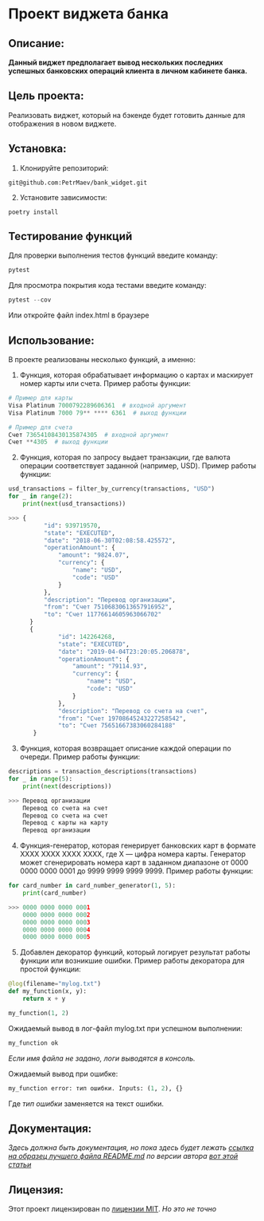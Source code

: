 # Проект виджета банка
## Описание:
**Данный виджет предполагает вывод нескольких последних успешных банковских операций клиента в личном кабинете банка.**
## Цель проекта:
Реализовать виджет, который на бэкенде будет готовить данные для отображения в новом виджете.
## Установка:
1. Клонируйте репозиторий:
```
git@github.com:PetrMaev/bank_widget.git
```
2. Установите зависимости:
```
poetry install
```
## Тестирование функций
Для проверки выполнения тестов функций введите команду:
```python
pytest
```
Для просмотра покрытия кода тестами введите команду:
```python
pytest --cov
```
Или откройте файл index.html в браузере
## Использование:
В проекте реализованы несколько функций, а именно:
1. Функция, которая обрабатывает информацию о картах и маскирует номер карты или счета. Пример работы функции: 
```python
# Пример для карты
Visa Platinum 7000792289606361  # входной аргумент
Visa Platinum 7000 79** **** 6361  # выход функции

# Пример для счета
Счет 73654108430135874305  # входной аргумент
Счет **4305  # выход функции
```
2. Функция, которая по запросу выдает транзакции, где валюта операции соответствует заданной (например, USD). Пример работы функции:
```python
usd_transactions = filter_by_currency(transactions, "USD")
for _ in range(2):
    print(next(usd_transactions))

>>> {
          "id": 939719570,
          "state": "EXECUTED",
          "date": "2018-06-30T02:08:58.425572",
          "operationAmount": {
              "amount": "9824.07",
              "currency": {
                  "name": "USD",
                  "code": "USD"
              }
          },
          "description": "Перевод организации",
          "from": "Счет 75106830613657916952",
          "to": "Счет 11776614605963066702"
      }
      {
              "id": 142264268,
              "state": "EXECUTED",
              "date": "2019-04-04T23:20:05.206878",
              "operationAmount": {
                  "amount": "79114.93",
                  "currency": {
                      "name": "USD",
                      "code": "USD"
                  }
              },
              "description": "Перевод со счета на счет",
              "from": "Счет 19708645243227258542",
              "to": "Счет 75651667383060284188"
       }
```
3. Функция, которая возвращает описание каждой операции по очереди. Пример работы функции:
```python
descriptions = transaction_descriptions(transactions)
for _ in range(5):
    print(next(descriptions))

>>> Перевод организации
    Перевод со счета на счет
    Перевод со счета на счет
    Перевод с карты на карту
    Перевод организации
```
4. Функция-генератор, которая генерирует банковских карт в формате XXXX XXXX XXXX XXXX, где X — цифра номера карты. Генератор может сгенерировать номера карт в заданном диапазоне от 0000 0000 0000 0001 до 9999 9999 9999 9999. Пример работы функции:
```python
for card_number in card_number_generator(1, 5):
    print(card_number)

>>> 0000 0000 0000 0001
    0000 0000 0000 0002
    0000 0000 0000 0003
    0000 0000 0000 0004
    0000 0000 0000 0005
```
5. Добавлен декоратор функций, который логирует результат работы функции или возникшие ошибки. Пример работы декоратора для простой функции:
```python
@log(filename="mylog.txt")
def my_function(x, y):
    return x + y

my_function(1, 2)
```
Ожидаемый вывод в лог-файл mylog.txt при успешном выполнении:
```python
my_function ok
```
*Если имя файла не задано, логи выводятся в консоль.*

Ожидаемый вывод при ошибке:
```python
my_function error: тип ошибки. Inputs: (1, 2), {}
```
Где *тип ошибки* заменяется на текст ошибки.
## Документация:
*Здесь должна быть документация, но пока здесь будет лежать [ссылка на образец лучшего файла README.md](https://github.com/silent-lad/VueSolitaire) по версии автора [вот этой статьи](https://nuancesprog.ru/p/7105/)*
## Лицензия:
Этот проект лицензирован по [лицензии MIT](LICENSE). *Но это не точно*
